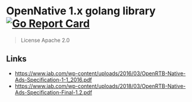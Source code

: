 # OpenNative 1.x golang library [![Go Report Card](https://goreportcard.com/badge/github.com/geniusrabbit/opennative)](https://goreportcard.com/report/github.com/geniusrabbit/opennative)

> License Apache 2.0

## Links

 * https://www.iab.com/wp-content/uploads/2016/03/OpenRTB-Native-Ads-Specification-1-1_2016.pdf
 * https://www.iab.com/wp-content/uploads/2018/03/OpenRTB-Native-Ads-Specification-Final-1.2.pdf
